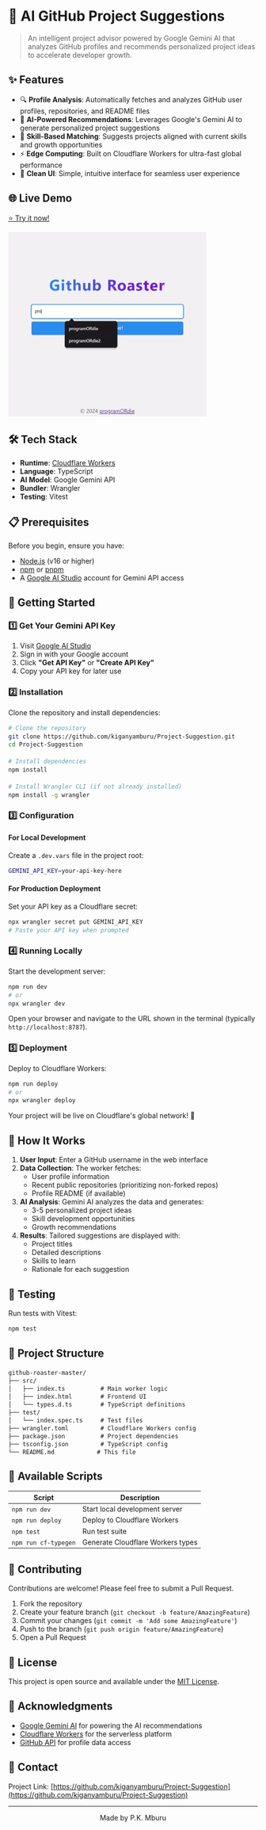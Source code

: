 # 🚀 AI GitHub Project Suggestions

> An intelligent project advisor powered by Google Gemini AI that analyzes GitHub profiles and recommends personalized project ideas to accelerate developer growth.

## ✨ Features

- 🔍 **Profile Analysis**: Automatically fetches and analyzes GitHub user profiles, repositories, and README files
- 🤖 **AI-Powered Recommendations**: Leverages Google's Gemini AI to generate personalized project suggestions
- 🎯 **Skill-Based Matching**: Suggests projects aligned with current skills and growth opportunities
- ⚡ **Edge Computing**: Built on Cloudflare Workers for ultra-fast global performance
- 🎨 **Clean UI**: Simple, intuitive interface for seamless user experience

## 🌐 Live Demo

[⭐ Try it now!](https://github-roaster.programordie.workers.dev/)

<img src="demo.gif" alt="demo" width="400px">

## 🛠️ Tech Stack

- **Runtime**: [Cloudflare Workers](https://workers.cloudflare.com/)
- **Language**: TypeScript
- **AI Model**: Google Gemini API
- **Bundler**: Wrangler
- **Testing**: Vitest

## 📋 Prerequisites

Before you begin, ensure you have:

- [Node.js](https://nodejs.org/) (v16 or higher)
- [npm](https://www.npmjs.com/) or [pnpm](https://pnpm.io/)
- A [Google AI Studio](https://makersuite.google.com/app/apikey) account for Gemini API access

## 🚀 Getting Started

### 1️⃣ Get Your Gemini API Key

1. Visit [Google AI Studio](https://makersuite.google.com/app/apikey)
2. Sign in with your Google account
3. Click **"Get API Key"** or **"Create API Key"**
4. Copy your API key for later use

### 2️⃣ Installation

Clone the repository and install dependencies:

```bash
# Clone the repository
git clone https://github.com/kiganyamburu/Project-Suggestion.git
cd Project-Suggestion

# Install dependencies
npm install

# Install Wrangler CLI (if not already installed)
npm install -g wrangler
```

### 3️⃣ Configuration

#### For Local Development

Create a `.dev.vars` file in the project root:

```bash
GEMINI_API_KEY=your-api-key-here
```

#### For Production Deployment

Set your API key as a Cloudflare secret:

```bash
npx wrangler secret put GEMINI_API_KEY
# Paste your API key when prompted
```

### 4️⃣ Running Locally

Start the development server:

```bash
npm run dev
# or
npx wrangler dev
```

Open your browser and navigate to the URL shown in the terminal (typically `http://localhost:8787`).

### 5️⃣ Deployment

Deploy to Cloudflare Workers:

```bash
npm run deploy
# or
npx wrangler deploy
```

Your project will be live on Cloudflare's global network! 🎉

## 📖 How It Works

1. **User Input**: Enter a GitHub username in the web interface
2. **Data Collection**: The worker fetches:
   - User profile information
   - Recent public repositories (prioritizing non-forked repos)
   - Profile README (if available)
3. **AI Analysis**: Gemini AI analyzes the data and generates:
   - 3-5 personalized project ideas
   - Skill development opportunities
   - Growth recommendations
4. **Results**: Tailored suggestions are displayed with:
   - Project titles
   - Detailed descriptions
   - Skills to learn
   - Rationale for each suggestion

## 🧪 Testing

Run tests with Vitest:

```bash
npm test
```

## 📁 Project Structure

```
github-roaster-master/
├── src/
│   ├── index.ts          # Main worker logic
│   ├── index.html        # Frontend UI
│   └── types.d.ts        # TypeScript definitions
├── test/
│   └── index.spec.ts     # Test files
├── wrangler.toml         # Cloudflare Workers config
├── package.json          # Project dependencies
├── tsconfig.json         # TypeScript config
└── README.md            # This file
```

## 🔧 Available Scripts

| Script               | Description                       |
| -------------------- | --------------------------------- |
| `npm run dev`        | Start local development server    |
| `npm run deploy`     | Deploy to Cloudflare Workers      |
| `npm test`           | Run test suite                    |
| `npm run cf-typegen` | Generate Cloudflare Workers types |

## 🤝 Contributing

Contributions are welcome! Please feel free to submit a Pull Request.

1. Fork the repository
2. Create your feature branch (`git checkout -b feature/AmazingFeature`)
3. Commit your changes (`git commit -m 'Add some AmazingFeature'`)
4. Push to the branch (`git push origin feature/AmazingFeature`)
5. Open a Pull Request

## 📝 License

This project is open source and available under the [MIT License](LICENSE).

## 🙏 Acknowledgments

- [Google Gemini AI](https://ai.google.dev/) for powering the AI recommendations
- [Cloudflare Workers](https://workers.cloudflare.com/) for the serverless platform
- [GitHub API](https://docs.github.com/en/rest) for profile data access

## 📧 Contact

Project Link: [https://github.com/kiganyamburu/Project-Suggestion](https://github.com/kiganyamburu/Project-Suggestion)

---

<p align="center">Made by P.K. Mburu</p>
